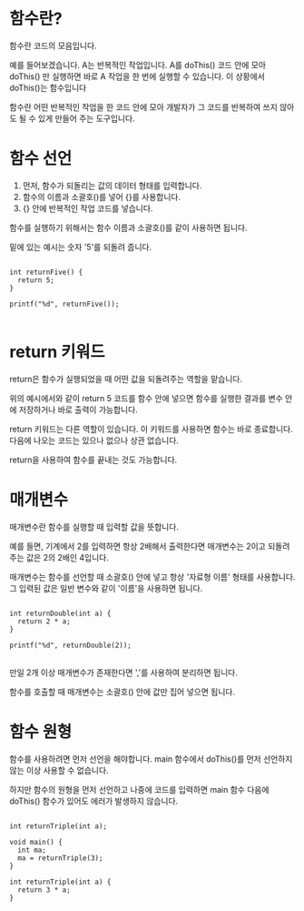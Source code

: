 # 함수란?

함수란 코드의 모음입니다.

예를 들어보겠습니다. A는 반복적인 작업입니다. A를 doThis() 코드 안에 모아 doThis() 만 실행하면 바로 A 작업을 한 번에 실행할 수 있습니다. 이 상황에서 doThis()는 함수입니다

함수란 어떤 반복적인 작업을 한 코드 안에 모아 개발자가 그 코드를 반복하여 쓰지 않아도 될 수 있게 만들어 주는 도구입니다.

# 함수 선언

1. 먼저, 함수가 되돌리는 값의 데이터 형태를 입력합니다.
2. 함수의 이름과 소괄호()를 넣어 {}를 사용합니다.
3. {} 안에 반복적인 작업 코드를 넣습니다.

함수를 실행하기 위해서는 함수 이름과 소괄호()를 같이 사용하면 됩니다.

밑에 있는 예시는 숫자 '5'를 되돌려 줍니다.

<pre>
<code>
int returnFive() {
  return 5;
}

printf("%d", returnFive());
</code>
</pre>

# return 키워드

return은 함수가 실행되었을 때 어떤 값을 되돌려주는 역할을 맡습니다.

위의 예시에서와 같이 return 5 코드를 함수 안에 넣으면 함수를 실행한 결과를 변수 안에 저장하거나 바로 출력이 가능합니다.

return 키워드는 다른 역할이 있습니다. 이 키워드를 사용하면 함수는 바로 종료합니다. 다음에 나오는 코드는 있으나 없으나 상관 없습니다.

return을 사용하여 함수를 끝내는 것도 가능합니다.

# 매개변수

매개변수란 함수를 실행할 때 입력할 값을 뜻합니다.

예를 들면, 기계에서 2를 입력하면 항상 2배해서 출력한다면 매개변수는 2이고 되돌려주는 값은 2의 2배인 4입니다.

매개변수는 함수를 선언할 때 소괄호() 안에 넣고 항상 '자료형 이름' 형태를 사용합니다. 그 입력된 값은 일반 변수와 같이 '이름'을 사용하면 됩니다.

<pre>
<code>
int returnDouble(int a) {
  return 2 * a;
}

printf("%d", returnDouble(2));
</code>
</pre>

만일 2개 이상 매개변수가 존재한다면 ','를 사용하여 분리하면 됩니다.

함수를 호출할 때 매개변수는 소괄호() 안에 값만 집어 넣으면 됩니다.

# 함수 원형

함수를 사용하려면 먼저 선언을 해야합니다. main 함수에서 doThis()를 먼저 선언하지 않는 이상 사용할 수 없습니다.

하지만 함수의 원형을 먼저 선언하고 나중에 코드를 입력하면 main 함수 다음에 doThis() 함수가 있어도 에러가 발생하지 않습니다.

<pre>
<code>
int returnTriple(int a);

void main() {
  int ma;
  ma = returnTriple(3);
}

int returnTriple(int a) {
  return 3 * a;
}
</code>
</pre>
